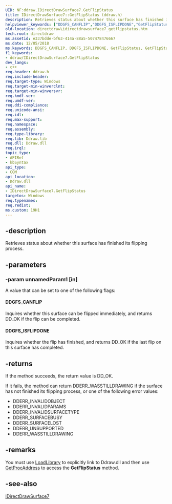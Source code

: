 ```yaml
---
UID: NF:ddraw.IDirectDrawSurface7.GetFlipStatus
title: IDirectDrawSurface7::GetFlipStatus (ddraw.h)
description: Retrieves status about whether this surface has finished its flipping process.
helpviewer_keywords: ["DDGFS_CANFLIP","DDGFS_ISFLIPDONE","GetFlipStatus","GetFlipStatus method [DirectDraw]","GetFlipStatus method [DirectDraw]","IDirectDrawSurface7 interface","IDirectDrawSurface7 interface [DirectDraw]","GetFlipStatus method","IDirectDrawSurface7.GetFlipStatus","IDirectDrawSurface7::GetFlipStatus","ddraw/IDirectDrawSurface7::GetFlipStatus","directdraw.idirectdrawsurface7_getflipstatus"]
old-location: directdraw\idirectdrawsurface7_getflipstatus.htm
tech.root: directdraw
ms.assetid: e337bdde-bf63-414a-88a5-507478476667
ms.date: 12/05/2018
ms.keywords: DDGFS_CANFLIP, DDGFS_ISFLIPDONE, GetFlipStatus, GetFlipStatus method [DirectDraw], GetFlipStatus method [DirectDraw],IDirectDrawSurface7 interface, IDirectDrawSurface7 interface [DirectDraw],GetFlipStatus method, IDirectDrawSurface7.GetFlipStatus, IDirectDrawSurface7::GetFlipStatus, ddraw/IDirectDrawSurface7::GetFlipStatus, directdraw.idirectdrawsurface7_getflipstatus
f1_keywords:
- ddraw/IDirectDrawSurface7.GetFlipStatus
dev_langs:
- c++
req.header: ddraw.h
req.include-header: 
req.target-type: Windows
req.target-min-winverclnt: 
req.target-min-winversvr: 
req.kmdf-ver: 
req.umdf-ver: 
req.ddi-compliance: 
req.unicode-ansi: 
req.idl: 
req.max-support: 
req.namespace: 
req.assembly: 
req.type-library: 
req.lib: Ddraw.lib
req.dll: Ddraw.dll
req.irql: 
topic_type:
- APIRef
- kbSyntax
api_type:
- COM
api_location:
- Ddraw.dll
api_name:
- IDirectDrawSurface7.GetFlipStatus
targetos: Windows
req.typenames: 
req.redist: 
ms.custom: 19H1
---
```


## -description

Retrieves status about whether this surface has finished its flipping process.

## -parameters

### -param unnamedParam1 [in]

A value that can be set to one of the following flags:

#### DDGFS_CANFLIP

Inquires whether this surface can be flipped immediately, and returns DD_OK if the flip can be completed.

#### DDGFS_ISFLIPDONE

Inquires whether the flip has finished, and returns DD_OK if the last flip on this surface has completed.

## -returns

If the method succeeds, the return value is DD_OK.

If it fails, the method can return DDERR_WASSTILLDRAWING if the surface has not finished its flipping process, or one of the following error values:

<ul>
<li>DDERR_INVALIDOBJECT</li>
<li>DDERR_INVALIDPARAMS</li>
<li>DDERR_INVALIDSURFACETYPE</li>
<li>DDERR_SURFACEBUSY</li>
<li>DDERR_SURFACELOST</li>
<li>DDERR_UNSUPPORTED</li>
<li>DDERR_WASSTILLDRAWING</li>
</ul>

## -remarks

You must use <a href="/windows/desktop/api/libloaderapi/nf-libloaderapi-loadlibrarya">LoadLibrary</a> to explicitly link to Ddraw.dll and then use <a href="/windows/desktop/api/libloaderapi/nf-libloaderapi-getprocaddress">GetProcAddress</a> to access the  <b>GetFlipStatus</b> method.

## -see-also

<a href="/windows/desktop/api/ddraw/nn-ddraw-idirectdrawsurface7">IDirectDrawSurface7</a>
